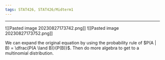 ```yaml
---
tags: STAT426, STAT426/Midterm1
---
```

---
![[Pasted image 20230827173742.png]]
![[Pasted image 20230827173752.png]]

We can expand the original equation by using the probability rule of 
$P(A | B) =  \dfrac{P(A \land B)}{P(B)}$. Then do more algebra to get to a multinomial distribution.